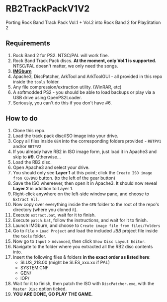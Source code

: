 # RB2TrackPackV1V2
Porting Rock Band Track Pack Vol.1 + Vol.2 into Rock Band 2 for PlayStation 2

## Requirements
  1.  Rock Band 2 for PS2. NTSC/PAL will work fine.
  2.  Rock Band Track Pack discs. **At the moment, only Vol.1 is supported.** NTSC/PAL doesn't matter, we only need the songs.
  3.  [**IMGburn**](https://www.imgburn.com/)
  4.  Apache3, DiscPatcher, ArkTool and ArkToolGUI - all provided in this repo inside the `tools` folder.
  5.  Any file compression/extraction utility. (WinRAR, etc)
  5.  A softmodded PS2 - you should be able to load backups or play via a USB drive using OpenPS2Loader.
  6.  Seriously, you can't do this if you don't have #6.
  
## How to do
  1.  Clone this repo.
  2.  Load the track pack disc/ISO image into your drive.
  3.  Copy all files inside `GEN` into the corresponding folders provided - `RBTPV1` and/or `RBTPV2`
  4.  If you already have RB2 in ISO image form, just load it in Apache3 and skip to **#9**. Otherwise...
  5.  Load the RB2 disc.
  6.  Open Apache3 and select your drive.
  7.  You should only see **Layer 1** at this point; click the `Create ISO image from CD/DVD` button. (to the left of the gear button)
  8.  Save the ISO whereever, then open it in Apache3. It should now reveal **Layer 2** in addition to Layer 1.
  9.  Right-click anywhere on the left-side window pane, and choose to `Extract All`.
  10. Now copy over everything inside the `GEN` folder to the root of the repo's directory (where you cloned it).
  11. Execute `extract.bat`, wait for it to finish.
  12. Execute `patch.bat`, follow the instructions, and wait for it to finish.
  13. Launch IMGburn, and choose to `Create image file from files/folders`
  14. Go to `File` > `Load Project` and load the included *.IBB* project file inside the `tools` folder.
  15. Now go to `Input` > `Advanced`, then click `Show Disc Layout Editor`.
  16. Navigate to the folder where you extracted all the RB2 disc contents into.
  17. Insert the following files & folders **in the exact order as listed here**:
      - SLUS_218.00 (might be SLES_xxx.xx if PAL)
      - SYSTEM.CNF
      - GEN/
      - IOP/
  18. Wait for it to finish, then patch the ISO with `DiscPatcher.exe`, with the `Master Disc` option ticked.
  19. **YOU ARE DONE, GO PLAY THE GAME.**
